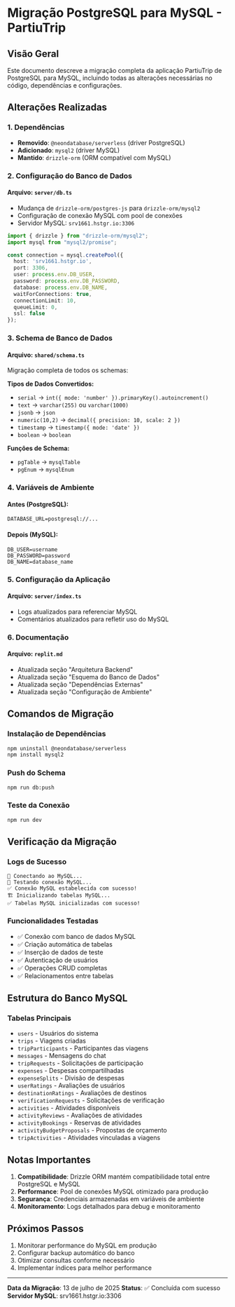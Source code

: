 # Migração PostgreSQL para MySQL - PartiuTrip

## Visão Geral

Este documento descreve a migração completa da aplicação PartiuTrip de PostgreSQL para MySQL, incluindo todas as alterações necessárias no código, dependências e configurações.

## Alterações Realizadas

### 1. Dependências
- **Removido**: `@neondatabase/serverless` (driver PostgreSQL)
- **Adicionado**: `mysql2` (driver MySQL)
- **Mantido**: `drizzle-orm` (ORM compatível com MySQL)

### 2. Configuração do Banco de Dados

#### Arquivo: `server/db.ts`
- Mudança de `drizzle-orm/postgres-js` para `drizzle-orm/mysql2`
- Configuração de conexão MySQL com pool de conexões
- Servidor MySQL: `srv1661.hstgr.io:3306`

```typescript
import { drizzle } from "drizzle-orm/mysql2";
import mysql from "mysql2/promise";

const connection = mysql.createPool({
  host: 'srv1661.hstgr.io',
  port: 3306,
  user: process.env.DB_USER,
  password: process.env.DB_PASSWORD,
  database: process.env.DB_NAME,
  waitForConnections: true,
  connectionLimit: 10,
  queueLimit: 0,
  ssl: false
});
```

### 3. Schema de Banco de Dados

#### Arquivo: `shared/schema.ts`
Migração completa de todos os schemas:

**Tipos de Dados Convertidos:**
- `serial` → `int({ mode: 'number' }).primaryKey().autoincrement()`
- `text` → `varchar(255)` ou `varchar(1000)`
- `jsonb` → `json`
- `numeric(10,2)` → `decimal({ precision: 10, scale: 2 })`
- `timestamp` → `timestamp({ mode: 'date' })`
- `boolean` → `boolean`

**Funções de Schema:**
- `pgTable` → `mysqlTable`
- `pgEnum` → `mysqlEnum`

### 4. Variáveis de Ambiente

#### Antes (PostgreSQL):
```env
DATABASE_URL=postgresql://...
```

#### Depois (MySQL):
```env
DB_USER=username
DB_PASSWORD=password
DB_NAME=database_name
```

### 5. Configuração da Aplicação

#### Arquivo: `server/index.ts`
- Logs atualizados para referenciar MySQL
- Comentários atualizados para refletir uso do MySQL

### 6. Documentação

#### Arquivo: `replit.md`
- Atualizada seção "Arquitetura Backend"
- Atualizada seção "Esquema do Banco de Dados"
- Atualizada seção "Dependências Externas"
- Atualizada seção "Configuração de Ambiente"

## Comandos de Migração

### Instalação de Dependências
```bash
npm uninstall @neondatabase/serverless
npm install mysql2
```

### Push do Schema
```bash
npm run db:push
```

### Teste da Conexão
```bash
npm run dev
```

## Verificação da Migração

### Logs de Sucesso
```
🔗 Conectando ao MySQL...
🔗 Testando conexão MySQL...
✅ Conexão MySQL estabelecida com sucesso!
🏗️ Inicializando tabelas MySQL...
✅ Tabelas MySQL inicializadas com sucesso!
```

### Funcionalidades Testadas
- ✅ Conexão com banco de dados MySQL
- ✅ Criação automática de tabelas
- ✅ Inserção de dados de teste
- ✅ Autenticação de usuários
- ✅ Operações CRUD completas
- ✅ Relacionamentos entre tabelas

## Estrutura do Banco MySQL

### Tabelas Principais
- `users` - Usuários do sistema
- `trips` - Viagens criadas
- `tripParticipants` - Participantes das viagens
- `messages` - Mensagens do chat
- `tripRequests` - Solicitações de participação
- `expenses` - Despesas compartilhadas
- `expenseSplits` - Divisão de despesas
- `userRatings` - Avaliações de usuários
- `destinationRatings` - Avaliações de destinos
- `verificationRequests` - Solicitações de verificação
- `activities` - Atividades disponíveis
- `activityReviews` - Avaliações de atividades
- `activityBookings` - Reservas de atividades
- `activityBudgetProposals` - Propostas de orçamento
- `tripActivities` - Atividades vinculadas a viagens

## Notas Importantes

1. **Compatibilidade**: Drizzle ORM mantém compatibilidade total entre PostgreSQL e MySQL
2. **Performance**: Pool de conexões MySQL otimizado para produção
3. **Segurança**: Credenciais armazenadas em variáveis de ambiente
4. **Monitoramento**: Logs detalhados para debug e monitoramento

## Próximos Passos

1. Monitorar performance do MySQL em produção
2. Configurar backup automático do banco
3. Otimizar consultas conforme necessário
4. Implementar índices para melhor performance

---

**Data da Migração**: 13 de julho de 2025
**Status**: ✅ Concluída com sucesso
**Servidor MySQL**: srv1661.hstgr.io:3306